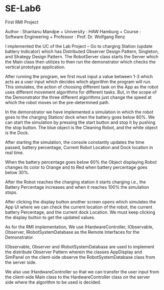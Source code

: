 # SE-Lab6
 First RMI Project

 Author : Shantanu Mandpe +
 University : HAW Hamburg +
 Course : Software Engineering +
 Professor : Prof. Dr. Wolfgang Renz

I implemented the UC of the Lab Project – Go to charging Station (update battery Indicator) which has Distributed Observer Design Pattern, Singleton, and Strategy Design Pattern. 
The RobotServer class starts the Server which the Main class then utilizes to then run the demonstrator which checks the vertical prototype application.

After running the program, we first must input a value between 1-3 which acts as a user input which decides which algorithm the program will run. This simulates, the action of choosing different task on the App as the robot uses different movement algorithms for different tasks. But, in the scope of the Demonstrator the three different algorithms just change the speed at which the robot moves on the pre-determined path.

In the demonstrator we have implemented a simulation in which the robot goes to the charging Station/ dock when the battery goes below 80%.  We can start the simulation by pressing the start button and stop it by pushing the stop button. The blue object is the Cleaning Robot, and the white object is the Dock. 

After starting the simulation, the console constantly updates the time passed, battery percentage, Current Robot Location and Dock location in real time. 

When the battery percentage goes below 60% the Object displaying Robot changes its color to Orange and to Red when battery percentage goes below 30%. 

After the Robot reaches the charging station it starts charging i.e., the Battery Percentage increases and when it reaches 100% the simulation stops. 

After clicking the display button another screen opens which simulates the App UI where we can check the current location of the robot, the current battery Percentage, and the current dock Location. We must keep clicking the display button to get the updated values. 

As for the RMI implementation, We use IHardwareController, IObservable, Observer, IRobotSystemDatabase as the Remote Interfaces for the Demonstrator. 

IObservable, Observer and IRobotSystemDatabase are used to implement the distribute Observer Pattern wherein the classes AppDisplay and SimPanel on the client-side observe the RobotSystemDatabase class from the server side.

We also use IHardwareController so that we can transfer the user input from the client-side Main class to the HardwareController class on the server side where the algorithm to be used is decided.   

